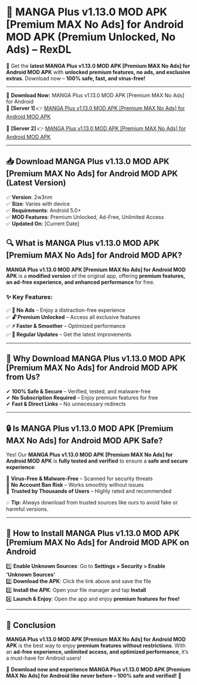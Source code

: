 # 🚀 MANGA Plus v1.13.0 MOD APK [Premium MAX No Ads] for Android MOD APK (Premium Unlocked, No Ads) – RexDL 

🎯 Get the **latest MANGA Plus v1.13.0 MOD APK [Premium MAX No Ads] for Android MOD APK** with **unlocked premium features, no ads, and exclusive extras**. Download now – **100% safe, fast, and virus-free!**  

---

🔽 **Download Now:** MANGA Plus v1.13.0 MOD APK [Premium MAX No Ads] for Android  
🔹 **[Server 1]** 👉 [MANGA Plus v1.13.0 MOD APK [Premium MAX No Ads] for Android MOD APK](https://apkcomod.com?title=MANGA_Plus_v1.13.0_MOD_APK_[Premium_MAX_No_Ads]_for_Android)  

🔹 **[Server 2]** 👉 [MANGA Plus v1.13.0 MOD APK [Premium MAX No Ads] for Android MOD APK](https://apkcomod.com?title=MANGA_Plus_v1.13.0_MOD_APK_[Premium_MAX_No_Ads]_for_Android)  

---
## 📥 Download MANGA Plus v1.13.0 MOD APK [Premium MAX No Ads] for Android MOD APK (Latest Version)  

✅ **Version**: 2w3nm  
✅ **Size**: Varies with device  
✅ **Requirements**: Android 5.0+  
✅ **MOD Features**: Premium Unlocked, Ad-Free, Unlimited Access  
✅ **Updated On**: [Current Date]  

## 🔍 What is MANGA Plus v1.13.0 MOD APK [Premium MAX No Ads] for Android MOD APK?  

**MANGA Plus v1.13.0 MOD APK [Premium MAX No Ads] for Android MOD APK** is a **modified version** of the original app, offering **premium features, an ad-free experience, and enhanced performance** for free.  

### ✨ Key Features:  

✅ **🚫 No Ads** – Enjoy a distraction-free experience  
✅ **🔓 Premium Unlocked** – Access all exclusive features  
✅ **⚡ Faster & Smoother** – Optimized performance  
✅ **🔄 Regular Updates** – Get the latest improvements  

---

## 🌟 Why Download MANGA Plus v1.13.0 MOD APK [Premium MAX No Ads] for Android MOD APK from Us?  

✔ **100% Safe & Secure** – Verified, tested, and malware-free  
✔ **No Subscription Required** – Enjoy premium features for free  
✔ **Fast & Direct Links** – No unnecessary redirects  

---

## 🔒 Is MANGA Plus v1.13.0 MOD APK [Premium MAX No Ads] for Android MOD APK Safe?  

Yes! Our **MANGA Plus v1.13.0 MOD APK [Premium MAX No Ads] for Android MOD APK** is **fully tested and verified** to ensure a **safe and secure experience**:  

🔹 **Virus-Free & Malware-Free** – Scanned for security threats  
🔹 **No Account Ban Risk** – Works smoothly without issues  
🔹 **Trusted by Thousands of Users** – Highly rated and recommended  

💡 **Tip:** Always download from trusted sources like ours to avoid fake or harmful versions.  

---

## 📲 How to Install MANGA Plus v1.13.0 MOD APK [Premium MAX No Ads] for Android MOD APK on Android  

1️⃣ **Enable Unknown Sources**: Go to **Settings > Security > Enable 'Unknown Sources'**  
2️⃣ **Download the APK**: Click the link above and save the file  
3️⃣ **Install the APK**: Open your file manager and tap **Install**  
4️⃣ **Launch & Enjoy**: Open the app and enjoy **premium features for free!**  

---

## 🚀 Conclusion  

**MANGA Plus v1.13.0 MOD APK [Premium MAX No Ads] for Android MOD APK** is the best way to enjoy **premium features without restrictions**. With an **ad-free experience, unlimited access, and optimized performance**, it’s a must-have for Android users!  

🔻 **Download now and experience MANGA Plus v1.13.0 MOD APK [Premium MAX No Ads] for Android like never before – 100% safe and verified!** 🔻  
